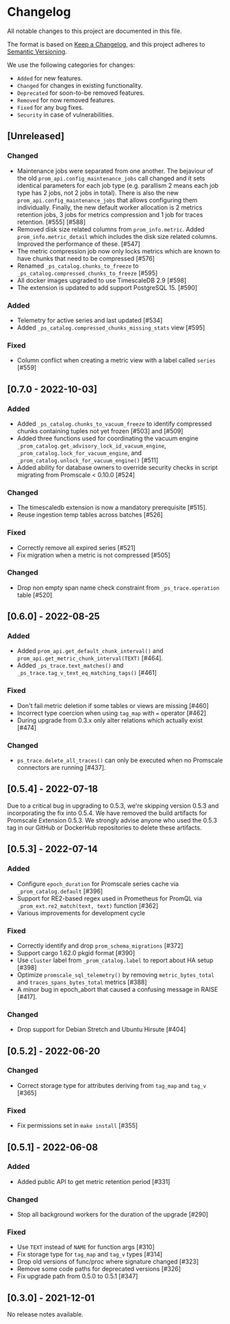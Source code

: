 # Changelog
All notable changes to this project are documented in this file.

The format is based on [Keep a Changelog](https://keepachangelog.com/en/1.0.0/),
and this project adheres to [Semantic Versioning](https://semver.org/spec/v2.0.0.html).

We use the following categories for changes:
- `Added` for new features.
- `Changed` for changes in existing functionality.
- `Deprecated` for soon-to-be removed features.
- `Removed` for now removed features.
- `Fixed` for any bug fixes.
- `Security` in case of vulnerabilities.

## [Unreleased]

### Changed

- Maintenance jobs were separated from one another. The bejaviour of the old 
  `prom_api.config_maintenance_jobs` call changed and it sets identical parameters
  for each job type (e.g. parallism 2 means each job type has 2 jobs, not 2 jobs in total).
  There is also the new `prom_api.config_maintenance_jobs` that allows configuring
  them individually. Finally, the new default worker allocation is 2 metrics retention
  jobs, 3 jobs for metrics compression and 1 job for traces retention. [#555] [#588]
- Removed disk size related columns from `prom_info.metric`. 
  Added `prom_info.metric_detail` which includes the disk size related columns. 
  Improved the performance of these. [#547]
- The metric compression job now only locks metrics which are known to have chunks
  that need to be compressed [#576]
- Renamed `_ps_catalog.chunks_to_freeze` to `_ps_catalog.compressed_chunks_to_freeze` [#595]
- All docker images upgraded to use TimescaleDB 2.9 [#598]
- The extension is updated to add support PostgreSQL 15. [#590]

### Added
- Telemetry for active series and last updated [#534]
- Added `_ps_catalog.compressed_chunks_missing_stats` view [#595]

### Fixed
- Column conflict when creating a metric view with a label called `series`
  [#559]

## [0.7.0 - 2022-10-03]

### Added

- Added `_ps_catalog.chunks_to_vacuum_freeze` to identify compressed chunks
  containing tuples not yet frozen [#503] and [#509]
- Added three functions used for coordinating the vacuum engine
  `_prom_catalog.get_advisory_lock_id_vacuum_engine`,
  `_prom_catalog.lock_for_vacuum_engine`, and
  `_prom_catalog.unlock_for_vacuum_engine()` [#511]
- Added ability for database owners to override security checks in script migrating from Promscale < 0.10.0 [#524]

### Changed

- The timescaledb extension is now a mandatory prerequisite [#515].
- Reuse ingestion temp tables across batches [#526]

### Fixed

- Correctly remove all expired series [#521]
- Fix migration when a metric is not compressed [#505]

### Changed

- Drop non empty span name check constraint from `_ps_trace.operation` table [#520]

## [0.6.0] - 2022-08-25

### Added

- Added `prom_api.get_default_chunk_interval()` and `prom_api.get_metric_chunk_interval(TEXT)` [#464].
- Added `_ps_trace.text_matches()` and `_ps_trace.tag_v_text_eq_matching_tags()` [#461]

### Fixed

- Don't fail metric deletion if some tables or views are missing [#460]
- Incorrect type coercion when using `tag_map` with `=` operator [#462]
- During upgrade from 0.3.x only alter relations which actually exist [#474]

### Changed

- `ps_trace.delete_all_traces()` can only be executed when no Promscale connectors are running [#437].

## [0.5.4] - 2022-07-18

Due to a critical bug in upgrading to 0.5.3, we're skipping version 0.5.3 and
incorporating the fix into 0.5.4. We have removed the build artifacts for
Promscale Extension 0.5.3. We strongly advise anyone who used the 0.5.3 tag in
our GitHub or DockerHub repositories to delete these artifacts.

## [0.5.3] - 2022-07-14

### Added

- Configure `epoch_duration` for Promscale series cache via `_prom_catalog.default` [#396]
- Support for RE2-based regex used in Prometheus for PromQL via `_prom_ext.re2_match(text, text)` function [#362]
- Various improvements for development cycle

### Fixed

- Correctly identify and drop `prom_schema_migrations` [#372]
- Support cargo 1.62.0 pkgid format [#390]
- Use `cluster` label from `_prom_catalog.label` to report about HA setup [#398]
- Optimize `promscale_sql_telemetry()` by removing `metric_bytes_total` and `traces_spans_bytes_total` metrics [#388]
- A minor bug in epoch_abort that caused a confusing message in RAISE [#417].

### Changed

- Drop support for Debian Stretch and Ubuntu Hirsute [#404]

## [0.5.2] - 2022-06-20

### Changed

- Correct storage type for attributes deriving from `tag_map` and `tag_v` [#365]

### Fixed

- Fix permissions set in `make install` [#355]

## [0.5.1] - 2022-06-08

### Added

- Added public API to get metric retention period [#331]

### Changed

- Stop all background workers for the duration of the upgrade [#290]

### Fixed

- Use `TEXT` instead of `NAME` for function args [#310]
- Fix storage type for `tag_map` and `tag_v` types [#314]
- Drop old versions of func/proc where signature changed [#323]
- Remove some code paths for deprecated versions [#326]
- Fix upgrade path from 0.5.0 to 0.5.1 [#347]

## [0.3.0] - 2021-12-01

No release notes available.
